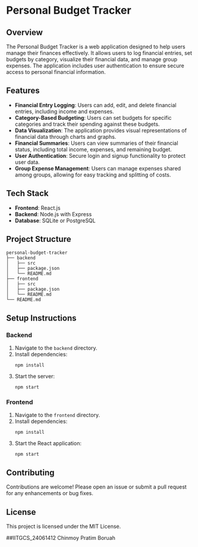 # Personal Budget Tracker

## Overview
The Personal Budget Tracker is a web application designed to help users manage their finances effectively. It allows users to log financial entries, set budgets by category, visualize their financial data, and manage group expenses. The application includes user authentication to ensure secure access to personal financial information.

## Features
- **Financial Entry Logging**: Users can add, edit, and delete financial entries, including income and expenses.
- **Category-Based Budgeting**: Users can set budgets for specific categories and track their spending against these budgets.
- **Data Visualization**: The application provides visual representations of financial data through charts and graphs.
- **Financial Summaries**: Users can view summaries of their financial status, including total income, expenses, and remaining budget.
- **User Authentication**: Secure login and signup functionality to protect user data.
- **Group Expense Management**: Users can manage expenses shared among groups, allowing for easy tracking and splitting of costs.

## Tech Stack
- **Frontend**: React.js
- **Backend**: Node.js with Express
- **Database**: SQLite or PostgreSQL

## Project Structure
```
personal-budget-tracker
├── backend
│   ├── src
│   ├── package.json
│   └── README.md
├── frontend
│   ├── src
│   ├── package.json
│   └── README.md
└── README.md
```

## Setup Instructions

### Backend
1. Navigate to the `backend` directory.
2. Install dependencies:
   ```
   npm install
   ```
3. Start the server:
   ```
   npm start
   ```

### Frontend
1. Navigate to the `frontend` directory.
2. Install dependencies:
   ```
   npm install
   ```
3. Start the React application:
   ```
   npm start
   ```

## Contributing
Contributions are welcome! Please open an issue or submit a pull request for any enhancements or bug fixes.

## License
This project is licensed under the MIT License.





##IITGCS_24061412 Chinmoy Pratim Boruah
